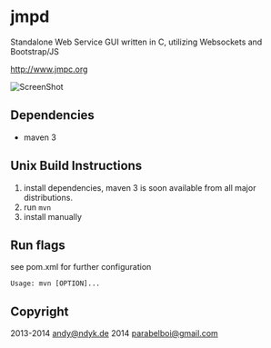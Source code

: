 jmpd
====

Standalone Web Service GUI written in C, utilizing Websockets and Bootstrap/JS

http://www.jmpc.org

![ScreenShot](http://www.ympd.org/assets/ympd_github.png)

Dependencies
------------
 - maven 3

Unix Build Instructions
-----------------------

1. install dependencies, maven 3 is soon available from all major distributions.
2. run ```mvn```
3. install manually

Run flags
---------

see pom.xml for further configuration

```
Usage: mvn [OPTION]...
```


Copyright
---------

2013-2014 <andy@ndyk.de>
2014 <parabelboi@gmail.com>

